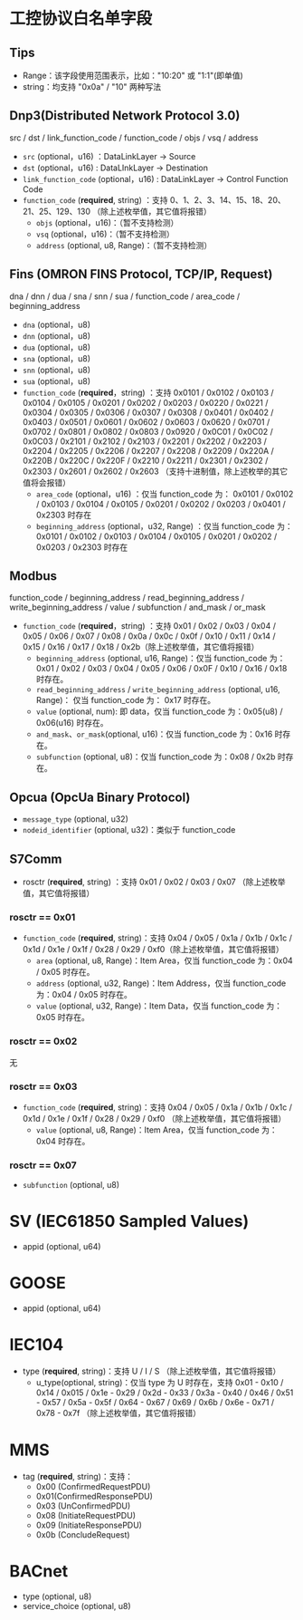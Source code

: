 # 工控协议白名单字段

## Tips

* Range：该字段使用范围表示，比如："10:20" 或 "1:1"(即单值)
* string：均支持 "0x0a" / "10" 两种写法 



## Dnp3(Distributed Network Protocol 3.0)

src / dst / link_function_code / function_code / objs / vsq / address

* `src` (optional，u16) ：DataLinkLayer -> Source
* `dst` (optional，u16) : DataLInkLayer -> Destination
* `link_function_code` (optional，u16) : DataLinkLayer -> Control Function Code
* `function_code` (**required**, string) ：支持 0、1、2、3、14、15、18、20、21、25、129、130 （除上述枚举值，其它值将报错）
  * `objs` (optional，u16)：（暂不支持检测）
  * `vsq` (optional，u16)：（暂不支持检测）
  * `address` (optional, u8, Range)：（暂不支持检测）




## Fins (OMRON FINS Protocol, TCP/IP, Request)

dna / dnn / dua / sna / snn / sua / function_code / area_code / beginning_address

* `dna` (optional，u8) 
* `dnn` (optional，u8) 
* `dua` (optional，u8) 
* `sna` (optional，u8) 
* `snn` (optional，u8) 
* `sua` (optional，u8) 
* `function_code` (**required**，string) ：支持 0x0101 / 0x0102 / 0x0103 / 0x0104 / 0x0105 / 0x0201 / 0x0202 / 0x0203 / 0x0220 / 0x0221 / 0x0304 / 0x0305 / 0x0306 / 0x0307 / 0x0308 / 0x0401 / 0x0402 / 0x0403 / 0x0501 / 0x0601 / 0x0602 / 0x0603 / 0x0620 / 0x0701 / 0x0702 / 0x0801 / 0x0802 / 0x0803 / 0x0920 / 0x0C01 / 0x0C02 / 0x0C03 / 0x2101 / 0x2102 / 0x2103 / 0x2201 / 0x2202 / 0x2203 / 0x2204 / 0x2205 / 0x2206 / 0x2207 / 0x2208 / 0x2209 / 0x220A / 0x220B / 0x220C / 0x220F / 0x2210 / 0x2211 / 0x2301 / 0x2302 / 0x2303 / 0x2601 / 0x2602 / 0x2603 （支持十进制值，除上述枚举的其它值将会报错）
  * `area_code` (optional，u16) ：仅当 function_code 为： 0x0101 / 0x0102 / 0x0103 / 0x0104 / 0x0105 / 0x0201 / 0x0202 / 0x0203 / 0x0401 / 0x2303 时存在
  * `beginning_address` (optional，u32, Range) ：仅当 function_code 为： 0x0101 / 0x0102 / 0x0103 / 0x0104 / 0x0105 / 0x0201 / 0x0202 / 0x0203 / 0x2303 时存在



## Modbus

function_code / beginning_address / read_beginning_address / write_beginning_address / value / subfunction / and_mask / or_mask

* `function_code` (**required**，string) ：支持 0x01 / 0x02 / 0x03 / 0x04 / 0x05 / 0x06 / 0x07 / 0x08 / 0x0a / 0x0c / 0x0f / 0x10 / 0x11 / 0x14 / 0x15 / 0x16 / 0x17 / 0x18 / 0x2b（除上述枚举值，其它值将报错）
  * `beginning_address` (optional, u16, Range)：仅当 function_code 为： 0x01 / 0x02 / 0x03 / 0x04 / 0x05 / 0x06 / 0x0F / 0x10 / 0x16 / 0x18 时存在。
  * `read_beginning_address` / `write_beginning_address` (optional, u16, Range)： 仅当 function_code 为： 0x17 时存在。
  * `value` (optional, num): 即 data，仅当 function_code 为：0x05(u8) / 0x06(u16) 时存在。
  * `and_mask`、`or_mask`(optional, u16)：仅当 function_code 为：0x16 时存在。
  * `subfunction` (optional, u8)：仅当 function_code 为：0x08 / 0x2b 时存在。



## Opcua (OpcUa Binary Protocol)

* `message_type` (optional, u32)
* `nodeid_identifier` (optional, u32)：类似于 function_code



## S7Comm

* rosctr (**required**, string) ：支持 0x01 / 0x02 / 0x03 / 0x07 （除上述枚举值，其它值将报错）

### rosctr == 0x01

* `function_code` (**required**, string)：支持 0x04 / 0x05 / 0x1a / 0x1b / 0x1c / 0x1d / 0x1e / 0x1f / 0x28 / 0x29 / 0xf0（除上述枚举值，其它值将报错）
  * `area` (optional, u8, Range)：Item Area，仅当 function_code 为：0x04 / 0x05 时存在。
  * `address` (optional, u32, Range)：Item Address，仅当 function_code 为：0x04 / 0x05 时存在。
  * `value` (optional, u32, Range)：Item Data，仅当 function_code 为：0x05 时存在。

### rosctr == 0x02

无

### rosctr == 0x03

* `function_code` (**required**, string)：支持 0x04 / 0x05 / 0x1a / 0x1b / 0x1c / 0x1d / 0x1e / 0x1f / 0x28 / 0x29 / 0xf0 （除上述枚举值，其它值将报错）
  * `value` (optional, u8, Range)：Item Area，仅当 function_code 为：0x04 时存在。

### rosctr == 0x07

* `subfunction` (optional, u8)



# SV (IEC61850 Sampled Values)

* appid (optional, u64)



# GOOSE

* appid (optional, u64)



# IEC104 

* type (**required**, string)：支持 U / I / S （除上述枚举值，其它值将报错）
  * u_type(optional, string)：仅当 type 为 U 时存在，支持 0x01 - 0x10 / 0x14 / 0x015 / 0x1e - 0x29 / 0x2d - 0x33 / 0x3a - 0x40 / 0x46 / 0x51 - 0x57 / 0x5a - 0x5f / 0x64 - 0x67 / 0x69 / 0x6b / 0x6e - 0x71 /  0x78 - 0x7f （除上述枚举值，其它值将报错）



# MMS

* tag (**required**, string)：支持：
  * 0x00 (ConfirmedRequestPDU)
  * 0x01(ConfirmedResponsePDU)
  * 0x03 (UnConfirmedPDU)
  * 0x08 (InitiateRequestPDU)
  * 0x09 (InitiateResponsePDU)
  * 0x0b (ConcludeRequest)



# BACnet

* type (optional, u8)
* service_choice (optional, u8)
